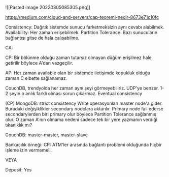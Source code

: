 ![[Pasted image 20220305085305.png]]

https://medium.com/cloud-and-servers/cap-teoremi-nedir-8673e71c10fc

Consistency: Dağıtık sistemde sunucu farketmeksizin aynı cevabı alabilmek.
Availability: Her zaman erişebilmek.
Partition Tolerance: Bazı sunucuların bağlantısı gitse de hala çalışabilme.

CA: 

CP: Bir bölünme olduğu zaman tutarsız olmayan düğüm erişilmez hale getirilir böylece A'dan vazgeçilir. 

AP: Her zaman available olan bir sistemde iletişimde kopukluk olduğu zaman C elbette sağlanamaz.



CouchDB, trendyolda her zaman aynı şeyi görmeyebiliriz. UDP'ye benzer. 1-2 şeyin o anlık farklı olması sorun çıkarmaz. Eventual consistency

(CP) MongoDB: strict consistency
Write operasyonları master node'a gider. Buradaki değişiklikler secondary nodelara aktarılır.
Primary node fail ederse secondarylerden biri primary olur böylece Partition Tolerance sağlanmış olur.
O zaman A'nın olmama nedeni sadece tek bir yere yazmanın verdiği tıkanıklık mı?

CouchDB: master-master, master-slave



Bankacılık örneği:
CP: ATM'ler arasında bağlantı problemi olduğunda hiçbir işleme izin vermemeli.

VEYA

Deposit: Yes
